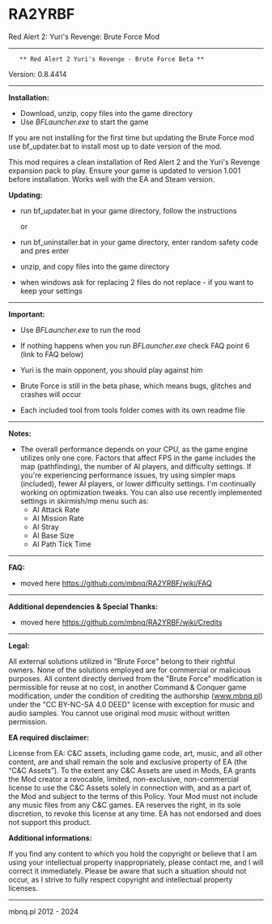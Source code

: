 # RA2YRBF
Red Alert 2: Yuri's Revenge: Brute Force Mod

***********************************************************************
	   ** Red Alert 2 Yuri's Revenge - Brute Force Beta **
Version: 0.8.4414
***********************************************************************
**Installation:**

- Download, unzip, copy files into the game directory
- Use *BFLauncher.exe* to start the game

If you are not installing for the first time but updating the Brute Force mod
use bf_updater.bat to install most up to date version of the mod.

This mod requires a clean installation of Red Alert 2 and the Yuri's Revenge expansion pack to play.
Ensure your game is updated to version 1.001 before installation.
Works well with the EA and Steam version.

**Updating:**
- run bf_updater.bat in your game directory, follow the instructions

  or

- run bf_uninstaller.bat in your game directory, enter random safety code and pres enter
- unzip, and copy files into the game directory
- when windows ask for replacing 2 files do not replace - if you want to keep your settings

***********************************************************************
**Important:**

- Use *BFLauncher.exe* to run the mod
- If nothing happens when you run *BFLauncher.exe* check FAQ point 6 (link to FAQ below)

- Yuri is the main opponent, you should play against him
- Brute Force is still in the beta phase, which means bugs, glitches and crashes will occur
- Each included tool from tools folder comes with its own readme file

***********************************************************************
**Notes:**

- The overall performance depends on your CPU, as the game engine utilizes only one core. 
  Factors that affect FPS in the game includes the map (pathfinding), the number of AI players, and difficulty settings. 
  If you're experiencing performance issues, try using simpler maps (included), fewer AI players, or lower difficulty settings. 
  I'm continually working on optimization tweaks.
  You can also use recently implemented settings in skirmish/mp menu such as:
	- AI Attack Rate
	- AI Mission Rate	
	- AI Stray
	- AI Base Size
	- AI Path Tick Time

***********************************************************************
**FAQ:**

- moved here https://github.com/mbnq/RA2YRBF/wiki/FAQ

***********************************************************************
**Additional dependencies & Special Thanks:**

- moved here https://github.com/mbnq/RA2YRBF/wiki/Credits

***********************************************************************
**Legal:**

All external solutions utilized in "Brute Force" belong to their rightful owners. 
None of the solutions employed are for commercial or malicious purposes. 
All content directly derived from the "Brute Force" modification is permissible for reuse at no cost, 
in another Command & Conquer game modification, 
under the condition of crediting the authorship (www.mbnq.pl) under the "CC BY-NC-SA 4.0 DEED" license
with exception for music and audio samples. You cannot use original mod music without written permission.

**EA required disclaimer:**

License from EA: C&C assets, including game code, art, music, and all other content, 
are and shall remain the sole and exclusive property of EA (the “C&C Assets”). 
To the extent any C&C Assets are used in Mods, EA grants the Mod creator a revocable, 
limited, non-exclusive, non-commercial license to use the C&C Assets solely in connection with, 
and as a part of, the Mod and subject to the terms of this Policy. 
Your Mod must not include any music files from any C&C games. 
EA reserves the right, in its sole discretion, to revoke this license at any time. 
EA has not endorsed and does not support this product.

**Additional informations:**

If you find any content to which you hold the copyright or believe that I am using 
your intellectual property inappropriately, please contact me, and I will correct it immediately. 
Please be aware that such a situation should not occur, 
as I strive to fully respect copyright and intellectual property licenses.

***********************************************************************
mbnq.pl 2012 - 2024
